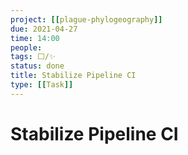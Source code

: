 ```yaml
---
project: [[plague-phylogeography]]
due: 2021-04-27
time: 14:00
people:
tags: ⬜/✨ 
status: done
title: Stabilize Pipeline CI
type: [[Task]]
---
```


# Stabilize Pipeline CI